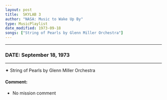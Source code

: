 ```yaml
---
layout: post
title:  SKYLAB 3
author: "NASA: Music to Wake Up By"
type: MusicPlaylist
date_modified: 1973-09-18
songs: ["String of Pearls by Glenn Miller Orchestra"]
---
```


----
### DATE: September 18, 1973
----
✦ String of Pearls by Glenn Miller Orchestra

#### Comment:
* No mission comment



<br/>
<center>
	<a target="_blank"
	   href="https://twitter.com/intent/tweet?hashtags=Space,NASA,Playlist,NASAWakeupCalls,SpaceProgram&text={{ page.author}}, '{{ page.songs.first }}' {{ page.title }}, {{ page.date | date: '%B %d, %Y' }}. {{ site.url }}{{ page.url }} @nasawakeupcalls">
	   <i class="fab fa-twitter" alt="Tweet this page" style="font-size: 1.3em;"></i>
	</a>
	&nbsp; 	<i class="fas fa-user-astronaut" style="font-size: 1.5em;"></i> &nbsp;
    <a type="amzn" search="'String of Pearls by Glenn Miller Orchestra'" category="popular music">
        <i class="fab fa-amazon" style="font-size: 1.3em;"></i>
    </a>
</center>
